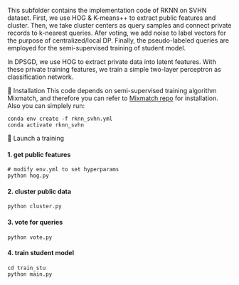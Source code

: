 This subfolder contains the implementation code of RKNN on SVHN dataset.
First, we use HOG & K-means++ to extract public features and cluster. 
Then, we take cluster centers as query samples and connect private records to k-nearest queries.
Afer voting, we add noise to label vectors for the purpose of centralized/local DP. 
Finally, the pseudo-labeled queries are employed for the semi-supervised training of student model.

In DPSGD, we use HOG to extract private data into latent features.
With these private training features, we train a simple two-layer perceptron as classification network.

&#x1F308; Installation
This code depends on semi-supervised training algorithm Mixmatch, and therefore you can refer to [Mixmatch repo](https://github.com/Jeffkang-94/Mixmatch-pytorch-SSL) for installation.
Also you can simplely run:
```
conda env create -f rknn_svhn.yml
conda activate rknn_svhn
```
&#x1F680; Launch a training
#### 1. get public features
```
# modify env.yml to set hyperparams
python hog.py 
```
#### 2. cluster public data
```
python cluster.py
```
#### 3. vote for queries
```
python vote.py
```
#### 4. train student model
 ```
cd train_stu
python main.py
```
